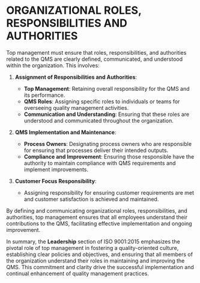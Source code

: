 # ORGANIZATIONAL ROLES, RESPONSIBILITIES AND AUTHORITIES

Top management must ensure that roles, responsibilities, and authorities related to the QMS are clearly defined, communicated, and understood within the organization. This involves:

1. **Assignment of Responsibilities and Authorities**:

   - **Top Management**: Retaining overall responsibility for the QMS and its performance.
   - **QMS Roles**: Assigning specific roles to individuals or teams for overseeing quality management activities.
   - **Communication and Understanding**: Ensuring that these roles are understood and communicated throughout the organization.

2. **QMS Implementation and Maintenance**:

   - **Process Owners**: Designating process owners who are responsible for ensuring that processes deliver their intended outputs.
   - **Compliance and Improvement**: Ensuring those responsible have the authority to maintain compliance with QMS requirements and implement improvements.

3. **Customer Focus Responsibility**:

   - Assigning responsibility for ensuring customer requirements are met and customer satisfaction is achieved and maintained.

By defining and communicating organizational roles, responsibilities, and authorities, top management ensures that all employees understand their contributions to the QMS, facilitating effective implementation and ongoing improvement.

In summary, the **Leadership** section of ISO 9001:2015 emphasizes the pivotal role of top management in fostering a quality-oriented culture, establishing clear policies and objectives, and ensuring that all members of the organization understand their roles in maintaining and improving the QMS. This commitment and clarity drive the successful implementation and continual enhancement of quality management practices.
